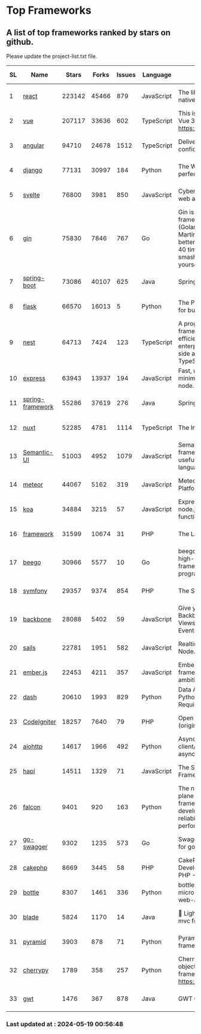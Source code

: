 # Top Frameworks
## A list of top frameworks ranked by stars on github.  
Please update the project-list.txt file.

| SL| Name  | Stars| Forks| Issues | Language | Description | Last Commit |
| --| ------| -----| ---- | ------ | -------- | ----------- | ----------- |
| 1 | [react](https://github.com/facebook/react) | 223142 | 45466 | 879 | JavaScript | The library for web and native user interfaces. | 2024-05-18 14:21:41 |
| 2 | [vue](https://github.com/vuejs/vue) | 207117 | 33636 | 602 | TypeScript | This is the repo for Vue 2. For Vue 3, go to https://github.com/vuejs/core | 2023-12-31 13:23:55 |
| 3 | [angular](https://github.com/angular/angular) | 94710 | 24678 | 1512 | TypeScript | Deliver web apps with confidence 🚀 | 2024-05-17 19:59:41 |
| 4 | [django](https://github.com/django/django) | 77131 | 30997 | 184 | Python | The Web framework for perfectionists with deadlines. | 2024-05-17 15:13:58 |
| 5 | [svelte](https://github.com/sveltejs/svelte) | 76800 | 3981 | 850 | JavaScript | Cybernetically enhanced web apps | 2024-05-17 15:34:26 |
| 6 | [gin](https://github.com/gin-gonic/gin) | 75830 | 7846 | 767 | Go | Gin is a HTTP web framework written in Go (Golang). It features a Martini-like API with much better performance -- up to 40 times faster. If you need smashing performance, get yourself some Gin. | 2024-05-14 02:25:54 |
| 7 | [spring-boot](https://github.com/spring-projects/spring-boot) | 73086 | 40107 | 625 | Java | Spring Boot | 2024-05-17 19:52:08 |
| 8 | [flask](https://github.com/pallets/flask) | 66570 | 16013 | 5 | Python | The Python micro framework for building web applications. | 2024-05-11 15:40:26 |
| 9 | [nest](https://github.com/nestjs/nest) | 64713 | 7424 | 123 | TypeScript | A progressive Node.js framework for building efficient, scalable, and enterprise-grade server-side applications with TypeScript/JavaScript 🚀 | 2024-05-16 07:04:40 |
| 10 | [express](https://github.com/expressjs/express) | 63943 | 13937 | 194 | JavaScript | Fast, unopinionated, minimalist web framework for node. | 2024-05-14 02:31:23 |
| 11 | [spring-framework](https://github.com/spring-projects/spring-framework) | 55286 | 37619 | 276 | Java | Spring Framework | 2024-05-17 10:30:39 |
| 12 | [nuxt](https://github.com/nuxt/nuxt) | 52285 | 4781 | 1114 | TypeScript | The Intuitive Vue Framework. | 2024-05-17 21:54:33 |
| 13 | [Semantic-UI](https://github.com/Semantic-Org/Semantic-UI) | 51003 | 4952 | 1079 | JavaScript | Semantic is a UI component framework based around useful principles from natural language. | 2023-01-11 17:05:32 |
| 14 | [meteor](https://github.com/meteor/meteor) | 44067 | 5162 | 319 | JavaScript | Meteor, the JavaScript App Platform | 2024-05-15 19:06:35 |
| 15 | [koa](https://github.com/koajs/koa) | 34884 | 3215 | 57 | JavaScript | Expressive middleware for node.js using ES2017 async functions | 2024-04-22 06:25:10 |
| 16 | [framework](https://github.com/laravel/framework) | 31599 | 10674 | 31 | PHP | The Laravel Framework. | 2024-05-17 21:44:54 |
| 17 | [beego](https://github.com/beego/beego) | 30966 | 5577 | 10 | Go | beego is an open-source, high-performance web framework for the Go programming language. | 2024-05-15 14:10:56 |
| 18 | [symfony](https://github.com/symfony/symfony) | 29357 | 9374 | 854 | PHP | The Symfony PHP framework | 2024-05-17 15:47:56 |
| 19 | [backbone](https://github.com/jashkenas/backbone) | 28088 | 5402 | 59 | JavaScript | Give your JS App some Backbone with Models, Views, Collections, and Events | 2024-03-06 23:22:47 |
| 20 | [sails](https://github.com/balderdashy/sails) | 22781 | 1951 | 582 | JavaScript | Realtime MVC Framework for Node.js | 2024-05-17 22:00:56 |
| 21 | [ember.js](https://github.com/emberjs/ember.js) | 22453 | 4211 | 357 | JavaScript | Ember.js - A JavaScript framework for creating ambitious web applications | 2024-05-14 19:04:27 |
| 22 | [dash](https://github.com/plotly/dash) | 20610 | 1993 | 829 | Python | Data Apps & Dashboards for Python. No JavaScript Required. | 2024-05-15 19:22:03 |
| 23 | [CodeIgniter](https://github.com/bcit-ci/CodeIgniter) | 18257 | 7640 | 79 | PHP | Open Source PHP Framework (originally from EllisLab) | 2024-03-20 03:51:42 |
| 24 | [aiohttp](https://github.com/aio-libs/aiohttp) | 14617 | 1966 | 492 | Python | Asynchronous HTTP client/server framework for asyncio and Python | 2024-05-16 23:14:27 |
| 25 | [hapi](https://github.com/hapijs/hapi) | 14511 | 1329 | 71 | JavaScript | The Simple, Secure Framework Developers Trust | 2024-04-09 14:33:32 |
| 26 | [falcon](https://github.com/falconry/falcon) | 9401 | 920 | 163 | Python | The no-magic web data plane API and microservices framework for Python developers, with a focus on reliability, correctness, and performance at scale. | 2024-05-07 19:30:52 |
| 27 | [go-swagger](https://github.com/go-swagger/go-swagger) | 9302 | 1235 | 573 | Go | Swagger 2.0 implementation for go | 2024-05-13 17:21:38 |
| 28 | [cakephp](https://github.com/cakephp/cakephp) | 8669 | 3445 | 58 | PHP | CakePHP: The Rapid Development Framework for PHP - Official Repository | 2024-05-13 13:54:00 |
| 29 | [bottle](https://github.com/bottlepy/bottle) | 8307 | 1461 | 336 | Python | bottle.py is a fast and simple micro-framework for python web-applications. | 2024-01-03 22:31:48 |
| 30 | [blade](https://github.com/lets-blade/blade) | 5824 | 1170 | 14 | Java | :rocket: Lightning fast and elegant mvc framework for Java8 | 2023-06-16 05:18:49 |
| 31 | [pyramid](https://github.com/Pylons/pyramid) | 3903 | 878 | 71 | Python | Pyramid - A Python web framework | 2024-03-03 23:38:59 |
| 32 | [cherrypy](https://github.com/cherrypy/cherrypy) | 1789 | 358 | 257 | Python | CherryPy is a pythonic, object-oriented HTTP framework.      https://cherrypy.dev | 2024-04-22 23:41:04 |
| 33 | [gwt](https://github.com/gwtproject/gwt) | 1476 | 367 | 878 | Java | GWT Open Source Project | 2024-05-12 19:01:43 |

### Last updated at : 2024-05-19 00:56:48
